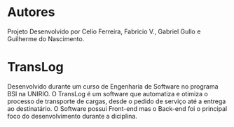 # Autores
Projeto Desenvolvido por Celio Ferreira, Fabricio V., Gabriel Gullo e Guilherme do Nascimento.
# TransLog
Desenvolvido durante um curso de Engenharia de Software no programa BSI na UNIRIO. O TransLog é um software que automatiza e otimiza o processo de transporte de cargas, desde o pedido de serviço até a entrega ao destinatário.
O Software possui Front-end mas o Back-end foi o principal foco do desenvolvimento durante a diciplina.
